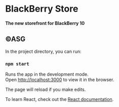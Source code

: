 <centre>
<h1>BlackBerry Store</h1>
<h4>The new storefront for BlackBerry 10</h4>
<h2>&copy;ASG</h2>
</centre>

In the project directory, you can run:

### `npm start`

Runs the app in the development mode.<br />
Open [http://localhost:3000](http://localhost:3000) to view it in the browser.

The page will reload if you make edits.<br />

To learn React, check out the [React documentation](https://reactjs.org/).

